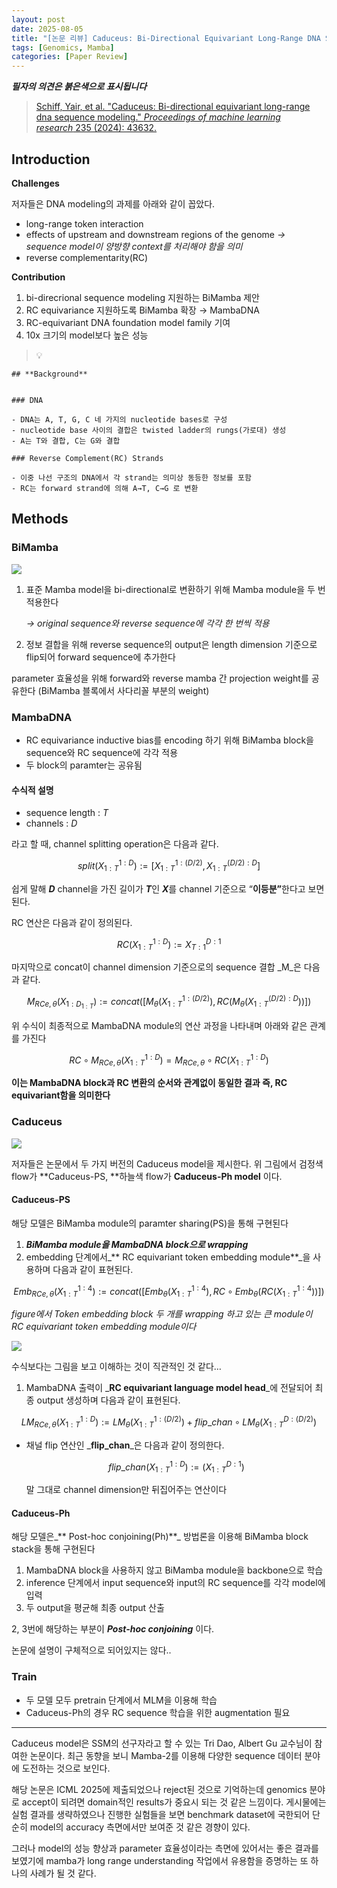 ```yaml
---
layout: post
date: 2025-08-05
title: "[논문 리뷰] Caduceus: Bi-Directional Equivariant Long-Range DNA Sequence Modeling"
tags: [Genomics, Mamba]
categories: [Paper Review]
---
```


<span class="notion-red">_**필자의 의견은 붉은색으로 표시됩니다**_</span>


> [Schiff, Yair, et al. "Caduceus: Bi-directional equivariant long-range dna sequence modeling." ](https://pmc.ncbi.nlm.nih.gov/articles/PMC12189541/)[_Proceedings of machine learning research_](https://pmc.ncbi.nlm.nih.gov/articles/PMC12189541/)[ 235 (2024): 43632.](https://pmc.ncbi.nlm.nih.gov/articles/PMC12189541/)



## Introduction


**Challenges**


저자들은 DNA modeling의 과제를 아래와 같이 꼽았다.

- long-range token interaction
- effects of upstream and downstream regions of the genome 
_→ sequence model이 양방향 context를 처리해야 함을 의미_
- reverse complementarity(RC)

**Contribution**

1. bi-direcrional sequence modeling 지원하는 BiMamba 제안
1. RC equivariance 지원하도록 BiMamba 확장 → MambaDNA
1. RC-equivariant DNA foundation model family 기여
1. 10x 크기의 model보다 높은 성능

> 💡 


	## **Background**


	### DNA

	- DNA는 A, T, G, C 네 가지의 nucleotide bases로 구성
	- nucleotide base 사이의 결합은 twisted ladder의 rungs(가로대) 생성
	- A는 T와 결합, C는 G와 결합

	### Reverse Complement(RC) Strands

	- 이중 나선 구조의 DNA에서 각 strand는 의미상 동등한 정보를 포함
	- RC는 forward strand에 의해 A→T, C→G 로 변환


## Methods



### BiMamba


![](https://prod-files-secure.s3.us-west-2.amazonaws.com/542b861c-36a8-4051-84e5-8804b6728dba/2c247d59-7815-4980-99f0-8f0d21f445a7/image.png?X-Amz-Algorithm=AWS4-HMAC-SHA256&X-Amz-Content-Sha256=UNSIGNED-PAYLOAD&X-Amz-Credential=ASIAZI2LB4662QHW7KDL%2F20250831%2Fus-west-2%2Fs3%2Faws4_request&X-Amz-Date=20250831T050105Z&X-Amz-Expires=3600&X-Amz-Security-Token=IQoJb3JpZ2luX2VjEIz%2F%2F%2F%2F%2F%2F%2F%2F%2F%2FwEaCXVzLXdlc3QtMiJHMEUCIGY7dP%2Br%2BuJD%2BpXW27vf%2FwRU79wd5hKIKtSlP4ATYfFKAiEAokcEUcZO1WIxaX63u6xeB4GuYJAtbatU6tlvmM5lJpoqiAQI5f%2F%2F%2F%2F%2F%2F%2F%2F%2F%2FARAAGgw2Mzc0MjMxODM4MDUiDNNyNc1ESuNjig8wySrcA1FP5BiEuAWVU1aUTL9wKPRMhHijvvdZrcAVxKcL765oweJHf1PVhfzpiQO3vorUzI05yS79p1x96OlURDTXkP2KsAsOThtK1TYXX9PsWRBIrY7nbEwKfbw4WQMP3R9Tv2Qk3Uzc3gXZfXtWDslvTybQMuCzhi8NnaMZWBKRFgDzMBDmcJT6jdiGUCRMyObv4SxlpxuGHvzbkxaapDcYW%2BF8XeGffnm89GRooy3bw%2FLmBhQt5dPnXCn9YWj08QSm0XIM0dUQi7MJ%2BUVWUdrX6adCnS4YiDMGY9iBEi6xhANRrzq%2BCvmPlELJY32lohHyzlwwZfghOj8%2BSw7Qo22UwiM%2FJoPOFNcSz1YUDVqMZdut%2B1ndKYxxUMHfV1Qm%2BqBgLgy3MMYyJN%2FGMaNotkNYYOQ0jaO8OvkYzQaBnaqlMw6RJO51m98hwPEkP9SqT2pm%2Fhpeylu%2BTaY73xe8WbHuTwdEiMjpq3Qe9xgtsFOeDC0j8%2BSJGI1DgMmKZRL25QHk3y1j2Tx1ykIXP6BqJWgSfwW0RHyeSMLSJUFJDJKdbiEZLmej%2B4iJReKEBcpVTP4%2FvlcgRhX%2BgXctfcJZs59ZMMs%2BDR1nIU3mc9z%2BtCQ8TEVmtBAWSSfG1ZKkMzuAMM6Uz8UGOqUBXKs2%2FgHBOflpgK8KbuJG3jGT1vhmoAfT39cxpT41HxW5ZnhzvueeSNQASlWhlWN8rdkWqVEL0N2AE1ibotj2v%2Fffw%2BGU8DGGnnmCp4uwP%2BoZhvYAS8oJIiJBJ7AjY39J4qAj5ozR%2FY4K7t99F7c3gHrud6UTWhGzLbEv6t%2FZt8b7gpGV9e%2BYgz4%2BHUGdF7U4t1QG1bwmCHT3PkmwEuH%2BONPInTan&X-Amz-Signature=f8a9b2d262859136aefff4c49f042e9a553aeacb9c1a5ed2d255c8ce8dcabf8e&X-Amz-SignedHeaders=host&x-amz-checksum-mode=ENABLED&x-id=GetObject)

1. 표준 Mamba model을 bi-directional로 변환하기 위해 Mamba module을 두 번 적용한다

	_→ original sequence와 reverse sequence에 각각 한 번씩 적용_

1. 정보 결합을 위해 reverse sequence의 output은 length dimension 기준으로 flip되어 forward sequence에 추가한다

parameter 효율성을 위해 forward와 reverse mamba 간 projection weight를 공유한다 (BiMamba 블록에서 사다리꼴 부분의 weight)



### MambaDNA

- RC equivariance inductive bias를 encoding 하기 위해 BiMamba block을 sequence와 RC sequence에 각각 적용
- 두 block의 paramter는 공유됨


#### 수식적 설명

- sequence length : _T_
- channels : _D_

라고 할 때,  channel splitting operation은 다음과 같다.


$$
split(X^{1:D}_{1:T}):=[X^{1:(D/2)}_{1:T},X^{(D/2):D}_{1:T}]
$$


<span class="notion-red">쉽게 말해 </span><span class="notion-red">_**D**_</span><span class="notion-red"> channel을 가진 길이가 </span><span class="notion-red">_**T**_</span><span class="notion-red">인 </span><span class="notion-red">_**X**_</span><span class="notion-red">를 channel 기준으로 “</span><span class="notion-red">**이등분”**</span><span class="notion-red">한다고 보면 된다.</span>


RC 연산은 다음과 같이 정의된다.


$$
RC(X^{1:D}_{1:T}):=X^{D:1}_{T:1}
$$


마지막으로 concat이 channel dimension 기준으로의 sequence 결합 _M_은 다음과 같다.


$$
M_{RCe,\theta}(X_{1:D_{1:T}}):=concat([M_{\theta}(X^{1:(D/2)}_{1:T}),RC(M_{\theta}(X^{(D/2):D}_{1:T}))])
$$


위 수식이 최종적으로 MambaDNA module의 연산 과정을 나타내며 아래와 같은 관계를 가진다


$$
RC\circ M_{RCe,\theta}(X^{1:D}_{1:T}) = M_{RCe,\theta} \circ RC(X^{1:D}_{1:T})
$$


**이는 MambaDNA block과 RC 변환의 순서와 관계없이 동일한 결과 즉, RC equivariant함을 의미한다**



### Caduceus


![](https://prod-files-secure.s3.us-west-2.amazonaws.com/542b861c-36a8-4051-84e5-8804b6728dba/f94a60d7-8145-473b-aef9-7c68d3ec604a/image.png?X-Amz-Algorithm=AWS4-HMAC-SHA256&X-Amz-Content-Sha256=UNSIGNED-PAYLOAD&X-Amz-Credential=ASIAZI2LB4662QHW7KDL%2F20250831%2Fus-west-2%2Fs3%2Faws4_request&X-Amz-Date=20250831T050105Z&X-Amz-Expires=3600&X-Amz-Security-Token=IQoJb3JpZ2luX2VjEIz%2F%2F%2F%2F%2F%2F%2F%2F%2F%2FwEaCXVzLXdlc3QtMiJHMEUCIGY7dP%2Br%2BuJD%2BpXW27vf%2FwRU79wd5hKIKtSlP4ATYfFKAiEAokcEUcZO1WIxaX63u6xeB4GuYJAtbatU6tlvmM5lJpoqiAQI5f%2F%2F%2F%2F%2F%2F%2F%2F%2F%2FARAAGgw2Mzc0MjMxODM4MDUiDNNyNc1ESuNjig8wySrcA1FP5BiEuAWVU1aUTL9wKPRMhHijvvdZrcAVxKcL765oweJHf1PVhfzpiQO3vorUzI05yS79p1x96OlURDTXkP2KsAsOThtK1TYXX9PsWRBIrY7nbEwKfbw4WQMP3R9Tv2Qk3Uzc3gXZfXtWDslvTybQMuCzhi8NnaMZWBKRFgDzMBDmcJT6jdiGUCRMyObv4SxlpxuGHvzbkxaapDcYW%2BF8XeGffnm89GRooy3bw%2FLmBhQt5dPnXCn9YWj08QSm0XIM0dUQi7MJ%2BUVWUdrX6adCnS4YiDMGY9iBEi6xhANRrzq%2BCvmPlELJY32lohHyzlwwZfghOj8%2BSw7Qo22UwiM%2FJoPOFNcSz1YUDVqMZdut%2B1ndKYxxUMHfV1Qm%2BqBgLgy3MMYyJN%2FGMaNotkNYYOQ0jaO8OvkYzQaBnaqlMw6RJO51m98hwPEkP9SqT2pm%2Fhpeylu%2BTaY73xe8WbHuTwdEiMjpq3Qe9xgtsFOeDC0j8%2BSJGI1DgMmKZRL25QHk3y1j2Tx1ykIXP6BqJWgSfwW0RHyeSMLSJUFJDJKdbiEZLmej%2B4iJReKEBcpVTP4%2FvlcgRhX%2BgXctfcJZs59ZMMs%2BDR1nIU3mc9z%2BtCQ8TEVmtBAWSSfG1ZKkMzuAMM6Uz8UGOqUBXKs2%2FgHBOflpgK8KbuJG3jGT1vhmoAfT39cxpT41HxW5ZnhzvueeSNQASlWhlWN8rdkWqVEL0N2AE1ibotj2v%2Fffw%2BGU8DGGnnmCp4uwP%2BoZhvYAS8oJIiJBJ7AjY39J4qAj5ozR%2FY4K7t99F7c3gHrud6UTWhGzLbEv6t%2FZt8b7gpGV9e%2BYgz4%2BHUGdF7U4t1QG1bwmCHT3PkmwEuH%2BONPInTan&X-Amz-Signature=026533a764b4c6cbe3e1cf0dda49aa1b0cf44bdcb4d5535d2d9939c5f146ee93&X-Amz-SignedHeaders=host&x-amz-checksum-mode=ENABLED&x-id=GetObject)


저자들은 논문에서 두 가지 버전의 Caduceus model을 제시한다. 위 그림에서 검정색 flow가 **Caduceus-PS, **하늘색 flow가 **Caduceus-Ph model** 이다.



#### Caduceus-PS


해당 모델은 BiMamba module의 paramter sharing(PS)을 통해 구현된다

1. _**BiMamba module을 MambaDNA block으로 wrapping**_
1. embedding 단계에서_** RC equivariant token embedding module**_을 사용하며 다음과 같이 표현된다.

$$
Emb_{RCe,\theta}(X^{1:4}_{1:T}):=concat([Emb_{\theta}(X^{1:4}_{1:T}),RC \circ Emb_{\theta}(RC(X^{1:4}_{1:T}))])
$$


_figure에서 Token embedding block 두 개를 wrapping 하고 있는 큰 module이 RC equivariant token embedding module이다_


![](https://prod-files-secure.s3.us-west-2.amazonaws.com/542b861c-36a8-4051-84e5-8804b6728dba/b175e4da-71eb-4e91-8c23-a06dabe673c9/image.png?X-Amz-Algorithm=AWS4-HMAC-SHA256&X-Amz-Content-Sha256=UNSIGNED-PAYLOAD&X-Amz-Credential=ASIAZI2LB4662QHW7KDL%2F20250831%2Fus-west-2%2Fs3%2Faws4_request&X-Amz-Date=20250831T050105Z&X-Amz-Expires=3600&X-Amz-Security-Token=IQoJb3JpZ2luX2VjEIz%2F%2F%2F%2F%2F%2F%2F%2F%2F%2FwEaCXVzLXdlc3QtMiJHMEUCIGY7dP%2Br%2BuJD%2BpXW27vf%2FwRU79wd5hKIKtSlP4ATYfFKAiEAokcEUcZO1WIxaX63u6xeB4GuYJAtbatU6tlvmM5lJpoqiAQI5f%2F%2F%2F%2F%2F%2F%2F%2F%2F%2FARAAGgw2Mzc0MjMxODM4MDUiDNNyNc1ESuNjig8wySrcA1FP5BiEuAWVU1aUTL9wKPRMhHijvvdZrcAVxKcL765oweJHf1PVhfzpiQO3vorUzI05yS79p1x96OlURDTXkP2KsAsOThtK1TYXX9PsWRBIrY7nbEwKfbw4WQMP3R9Tv2Qk3Uzc3gXZfXtWDslvTybQMuCzhi8NnaMZWBKRFgDzMBDmcJT6jdiGUCRMyObv4SxlpxuGHvzbkxaapDcYW%2BF8XeGffnm89GRooy3bw%2FLmBhQt5dPnXCn9YWj08QSm0XIM0dUQi7MJ%2BUVWUdrX6adCnS4YiDMGY9iBEi6xhANRrzq%2BCvmPlELJY32lohHyzlwwZfghOj8%2BSw7Qo22UwiM%2FJoPOFNcSz1YUDVqMZdut%2B1ndKYxxUMHfV1Qm%2BqBgLgy3MMYyJN%2FGMaNotkNYYOQ0jaO8OvkYzQaBnaqlMw6RJO51m98hwPEkP9SqT2pm%2Fhpeylu%2BTaY73xe8WbHuTwdEiMjpq3Qe9xgtsFOeDC0j8%2BSJGI1DgMmKZRL25QHk3y1j2Tx1ykIXP6BqJWgSfwW0RHyeSMLSJUFJDJKdbiEZLmej%2B4iJReKEBcpVTP4%2FvlcgRhX%2BgXctfcJZs59ZMMs%2BDR1nIU3mc9z%2BtCQ8TEVmtBAWSSfG1ZKkMzuAMM6Uz8UGOqUBXKs2%2FgHBOflpgK8KbuJG3jGT1vhmoAfT39cxpT41HxW5ZnhzvueeSNQASlWhlWN8rdkWqVEL0N2AE1ibotj2v%2Fffw%2BGU8DGGnnmCp4uwP%2BoZhvYAS8oJIiJBJ7AjY39J4qAj5ozR%2FY4K7t99F7c3gHrud6UTWhGzLbEv6t%2FZt8b7gpGV9e%2BYgz4%2BHUGdF7U4t1QG1bwmCHT3PkmwEuH%2BONPInTan&X-Amz-Signature=80626178db3f36b701ce8f66efd1030717676212c694cdef182c58add3583b76&X-Amz-SignedHeaders=host&x-amz-checksum-mode=ENABLED&x-id=GetObject)


<span class="notion-red">수식보다는 그림을 보고 이해하는 것이 직관적인 것 같다…</span>

1. MambaDNA 출력이 _**RC equivariant language model head**_에 전달되어 최종 output 생성하며 다음과 같이 표현된다.

$$
LM_{RCe,\theta}(X^{1:D}_{1:T}):= LM_{\theta}(X^{1:(D/2)}_{1:T})+flip\_chan\circ LM_{\theta}(X^{D:(D/2)}_{1:T})
$$

- 채널 flip 연산인 _**flip\_chan**_은 다음과 같이 정의한다.

	$$
	flip\_chan(X^{1:D}_{1:T}):=(X^{D:1}_{1:T})
	$$


	말 그대로 channel dimension만 뒤집어주는 연산이다



#### Caduceus-Ph


해당 모델은_** Post-hoc conjoining(Ph)**_ 방법론을 이용해 BiMamba block stack을 통해 구현된다

1. MambaDNA block을 사용하지 않고 BiMamba module을 backbone으로 학습
1. inference 단계에서 input sequence와 input의 RC sequence를 각각 model에 입력
1. 두 output을 평균해 최종 output 산출

2, 3번에 해당하는 부분이 _**Post-hoc conjoining**_ 이다.


<span class="notion-red">논문에 설명이 구체적으로 되어있지는 않다..</span>



### Train

- 두 모델 모두 pretrain 단계에서 MLM을 이용해 학습
- Caduceus-Ph의 경우 RC sequence 학습을 위한 augmentation 필요

---


<span class="notion-red">Caduceus model은 SSM의 선구자라고 할 수 있는 Tri Dao, Albert Gu 교수님이 참여한 논문이다. 최근 동향을 보니 Mamba-2를 이용해 다양한 sequence 데이터 분야에 도전하는 것으로 보인다.</span>


<span class="notion-red">해당 논문은 ICML 2025에 제출되었으나 reject된 것으로 기억하는데 genomics 분야로 accept이 되려면 domain적인 results가 중요시 되는 것 같은 느낌이다. 게시물에는 실험 결과를 생략하였으나 진행한 실험들을 보면 benchmark dataset에 국한되어 단순히 model의 accuracy 측면에서만 보여준 것 같은 경향이 있다.</span>


<span class="notion-red">그러나 model의 성능 향상과 parameter 효율성이라는 측면에 있어서는 좋은 결과를 보였기에 mamba가 long range understanding 작업에서 유용함을 증명하는 또 하나의 사례가 될 것 같다.</span>

